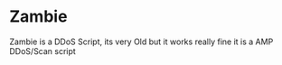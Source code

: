 # Zambie
Zambie is a DDoS Script, its very Old but it works really fine it is a AMP DDoS/Scan script 
